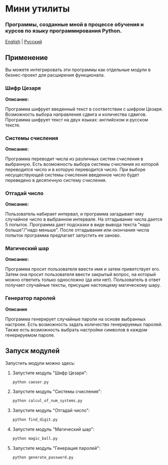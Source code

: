 # Мини утилиты

### Программы, созданные мной в процессе обучения и курсов по языку программирования Python. 

[English](README.md) | [Русский](README-ru.md)


## Применение

Вы можете интегрировать эти программы как отдельные модули в бизнес-проект для расширения функционала.

### Шифр Цезаря

**Описание:**

Программа шифрует введенный текст в соответствии с шифром Цезаря. Возможность выбора направления сдвига и количества сдвигов.
Программа шифрует текст на двух языках: английском и русском тексте.

### Системы счисления

**Описание:**

Программа переводит числа из различных систем счисления в выбранную. 
Есть возможность выбора системы счисления из которой переводится число и в которую переводится число.
При выборе несуществующей системы счисления введенное число будет переведено в десятичную систему счисления.

### Отгадай число

**Описание:**

Пользователь набирает интервал, и программа загадывает ему случайное число в выбранном интервале.
На отгадывание числа дается 5 попыток. Программа дает подсказки в виде вывода текста "надо больше"/"надо меньше".
После отгадывания или окончания числа попыток программа предлагает запустить ее заново.

### Магический шар

**Описание:**

Программа просит пользователя ввести имя и затем приветствует его. 
Затем она просит пользователя ввести закрытый вопрос, на который можно ответить только односложно (да или нет).
Пользователь в ответ получает случайные тексты, присущие настоящему магическому шару.

### Генератор паролей

**Описание**

Программа генерирует случайные пароли на основе выбранных настроек. Есть возможность задать количество генерируемых паролей.
Также есть возможность выбрать настройки символов в каждом генерируемом пароле.

## Запуск модулей

Запустить модули можно здесь:

1. Запустите модуль "Шифр Цезаря":
    ```bash
    python caeser.py
   
2. Запустите модуль "Системы счисления":
    ```bash
    python calcul_of_num_systems.py
   
3. Запустите модуль "Отгадай число":
    ```bash
    python find_digit.py
   
4. Запустите модуль "Магический шар":
    ```bash
    python magic_ball.py
   
5. Запустите модуль "Генерация паролей":
    ```bash
    python generate_password.py